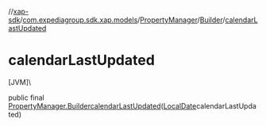 //[xap-sdk](../../../../index.md)/[com.expediagroup.sdk.xap.models](../../index.md)/[PropertyManager](../index.md)/[Builder](index.md)/[calendarLastUpdated](calendar-last-updated.md)

# calendarLastUpdated

[JVM]\

public final [PropertyManager.Builder](index.md)[calendarLastUpdated](calendar-last-updated.md)([LocalDate](https://docs.oracle.com/javase/8/docs/api/java/time/LocalDate.html)calendarLastUpdated)
